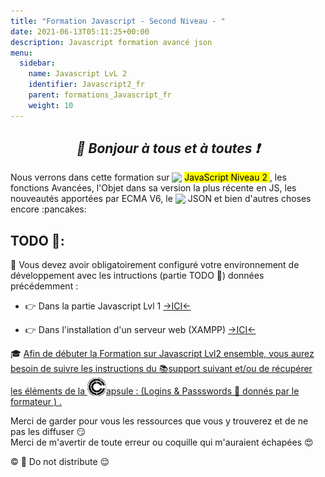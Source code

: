 ```yaml
---
title: "Formation Javascript - Second Niveau - "
date: 2021-06-13T05:11:25+00:00
description: Javascript formation avancé json 
menu:
  sidebar:
    name: Javascript LvL 2
    identifier: Javascript2_fr
    parent: formations_Javascript_fr
    weight: 10
---
```

*<center>:loudspeaker: Bonjour à tous et à toutes :heavy_exclamation_mark:</center>*
-

<div class="d-sm-block alert alert-info text-center" > 
<i class="fas fa-info-circle " style="color: orange;"></i> Nous verrons dans cette formation sur <img style="vertical-align: bottom; " src="/images/icones/w30/js_30.png"> <mark>JavaScript Niveau 2 </mark>, les fonctions Avancées, l'Objet dans sa version la plus récente en JS, les nouveautés apportées par ECMA V6, le <img style="vertical-align: bottom; " src="/images/icones/w30/json_30.png"> JSON  et bien d'autres choses encore :pancakes:
</div>

## <i class="fas fa-clipboard-list "></i> TODO :roller_coaster::
:speech_balloon: Vous devez avoir obligatoirement configuré votre environnement de développement avec les intructions (partie TODO :roller_coaster:) données précédemment <i class="fas fa-clipboard-list "></i> :  

- :point_right: Dans la partie Javascript Lvl 1 [->ICI<-](../lvl1/)

- :point_right: Dans l'installation d'un serveur web (XAMPP) [->ICI<-](../../../divers/installation_xampp)

<div class="d-sm-block  alert alert-success  text-left" role="alert">

:mortar_board: [Afin de débuter la Formation sur Javascript Lvl2 ensemble, vous aurez besoin de suivre les instructions du :books:support suivant et/ou de récupérer les éléments de la <img style="vertical-align: bottom;" src="/images/icones/w30/capsule_30.png" alt="C">apsule : (Logins & Passswords :closed_lock_with_key: donnés par le formateur <i class="fas fa-chalkboard-teacher"></i> ) <i class="fas fa-external-link-alt"></i>.](http://franpan.free.fr/formation/_javascript997 "lien vers le site contenant les fichiers de la formation")

</div>

Merci de garder pour vous les ressources que vous y trouverez et de ne pas les diffuser :smirk:  
Merci de m'avertir de toute erreur ou coquille qui m'auraient échapées :heart_eyes:

:copyright: :no_entry_sign: Do not distribute :relieved: